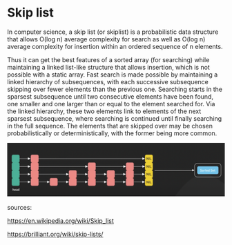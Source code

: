 # Skip list

In computer science, a skip list (or skiplist) is a probabilistic data structure that allows O(log ⁡n)
average complexity for search as well as O(log ⁡n) average complexity for insertion within an ordered sequence of n elements. 

Thus it can get the best features of a sorted array (for searching) while maintaining a linked list-like structure that allows insertion, which is not possible with a static array. Fast search is made possible by maintaining a linked hierarchy of subsequences, with each successive subsequence skipping over fewer elements than the previous one. Searching starts in the sparsest subsequence until two consecutive elements have been found, one smaller and one larger than or equal to the element searched for. Via the linked hierarchy, these two elements link to elements of the next sparsest subsequence, where searching is continued until finally searching in the full sequence. The elements that are skipped over may be chosen probabilistically or deterministically, with the former being more common.

<img src='./skiplist.png'>

sources: 

https://en.wikipedia.org/wiki/Skip_list

https://brilliant.org/wiki/skip-lists/
